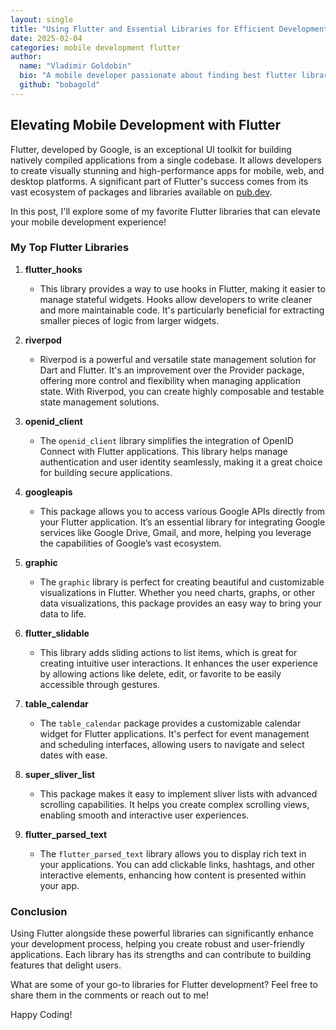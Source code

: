 ```yaml
---
layout: single
title: "Using Flutter and Essential Libraries for Efficient Development"
date: 2025-02-04
categories: mobile development flutter
author:
  name: "Vladimir Goldobin"
  bio: "A mobile developer passionate about finding best flutter libraries for you."
  github: "bobagold"
---
```


## Elevating Mobile Development with Flutter

Flutter, developed by Google, is an exceptional UI toolkit for building natively compiled applications from a single codebase. It allows developers to create visually stunning and high-performance apps for mobile, web, and desktop platforms. A significant part of Flutter's success comes from its vast ecosystem of packages and libraries available on [pub.dev](https://pub.dev).

In this post, I'll explore some of my favorite Flutter libraries that can elevate your mobile development experience!

### My Top Flutter Libraries

1. **flutter_hooks**
   - This library provides a way to use hooks in Flutter, making it easier to manage stateful widgets. Hooks allow developers to write cleaner and more maintainable code. It's particularly beneficial for extracting smaller pieces of logic from larger widgets.

2. **riverpod**
   - Riverpod is a powerful and versatile state management solution for Dart and Flutter. It's an improvement over the Provider package, offering more control and flexibility when managing application state. With Riverpod, you can create highly composable and testable state management solutions.

3. **openid_client**
   - The `openid_client` library simplifies the integration of OpenID Connect with Flutter applications. This library helps manage authentication and user identity seamlessly, making it a great choice for building secure applications.

4. **googleapis**
   - This package allows you to access various Google APIs directly from your Flutter application. It’s an essential library for integrating Google services like Google Drive, Gmail, and more, helping you leverage the capabilities of Google’s vast ecosystem.

5. **graphic**
   - The `graphic` library is perfect for creating beautiful and customizable visualizations in Flutter. Whether you need charts, graphs, or other data visualizations, this package provides an easy way to bring your data to life.

6. **flutter_slidable**
   - This library adds sliding actions to list items, which is great for creating intuitive user interactions. It enhances the user experience by allowing actions like delete, edit, or favorite to be easily accessible through gestures.

7. **table_calendar**
   - The `table_calendar` package provides a customizable calendar widget for Flutter applications. It's perfect for event management and scheduling interfaces, allowing users to navigate and select dates with ease.

8. **super_sliver_list**
   - This package makes it easy to implement sliver lists with advanced scrolling capabilities. It helps you create complex scrolling views, enabling smooth and interactive user experiences.

9. **flutter_parsed_text**
   - The `flutter_parsed_text` library allows you to display rich text in your applications. You can add clickable links, hashtags, and other interactive elements, enhancing how content is presented within your app.

### Conclusion

Using Flutter alongside these powerful libraries can significantly enhance your development process, helping you create robust and user-friendly applications. Each library has its strengths and can contribute to building features that delight users.

What are some of your go-to libraries for Flutter development? Feel free to share them in the comments or reach out to me!

Happy Coding!